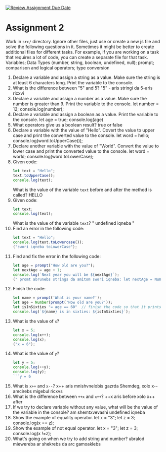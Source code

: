 [![Review Assignment Due Date](https://classroom.github.com/assets/deadline-readme-button-22041afd0340ce965d47ae6ef1cefeee28c7c493a6346c4f15d667ab976d596c.svg)](https://classroom.github.com/a/j2rELqlE)

# Assignment 2

Work in `src/` directory. Ignore other files, just use or create a new js file and solve the following questions in it. Sometimes it might be better to create additional files for different tasks. For example, if you are working on a task that requires a lot of code, you can create a separate file for that task.
Variables; Data Types (number, string, boolean, undefined, null); prompt; comparison and logical operators; type conversion

1. Declare a variable and assign a string as a value. Make sure the string is at least 6 characters long. Print the variable to the console.
2. What is the difference between "5" and 5?
   "5" - aris stringi da 5-aris ricxvi
3. Declare a variable and assign a number as a value. Make sure the number is greater than 9. Print the variable to the console.
   let number = 12;
   console.log(number);
4. Declare a variable and assign a boolean as a value. Print the variable to the console.
   let age = true;
   console.log(age)
5. What operators give us a boolean result?
   true or false
6. Declare a variable with the value of "Hello". Covert the value to upper case and print the converted value to the console.
   let word = hello;
   console.log(word.toUpperCase());
7. Declare another variable with the value of "World". Convert the value to lower case and print the converted value to the console.
   let word = world;
   console.log(word.toLowerCase);
8. Given code:
   ```javascript
   let text = "Hello";
   text.toUpperCase();
   console.log(text);
   ```
   What is the value of the variable `text` before and after the method is called?
   HELLO
9. Given code:
   ```javascript
   let text;
   console.log(text);
   ```
   What is the value of the variable `text`?
   " undefined iqneba "
10. Find an error in the following code:
    ```javascript
    let text = "Hello";
    console.log(text.toLowercase());
    ("swori iqneba toLowerCase");
    ```
11. Find and fix the error in the following code:
    ```javascript
    let age = prompt("How old are you?");
    let nextAge = age + 1;
    console.log(`Next year you will be ${nextAge}`);
    (" promt abrunebs strings da amitom swori iqneba: let nextAge = Number(age) + 1;");
    ```
12. Finish the code:
    ```javascript
    let name = prompt('What is your name?');
    let age = Number(prompt('How old are you?'));
    let isInSixties "= age == 60"  // finish the code so that it prints true if the age is in 60s
    console.log(`${name} is in sixties: ${isInSixties}`);
    ```
13. What is the value of `x`?
    ```javascript
    let x = 5;
    console.log(x++);
    console.log(x);
    ("x = 6");
    ```
14. What is the value of `y`?
    ````javascript
    let y = 5;
    console.log(++y);
    console.log(y);
    ```y = 6
    ````
15. What is `x++` and `x--`?
    x++ aris mnishvnelobis gazrda Shemdeg, xolo x-- amcirebs migebul ricxvs
16. What is the difference between `++x` and `x++`?
    ++x aris before xolo x++ after
17. If we try to declare variable without any value, what will be the value of the variable in the console?
    am shemtxvevashi undefined iqneba
18. Show the example of equality operator.
    let x = "3";
    let z = 3;
    console.log(x == z);
19. Show the example of not equal operator.
    let x = "3";
    let z = 3;
    console.log(x !=z);
20. What's going on when we try to add string and number?
    ubralod miewereba ar shekrebs da arc gamoaklebs

